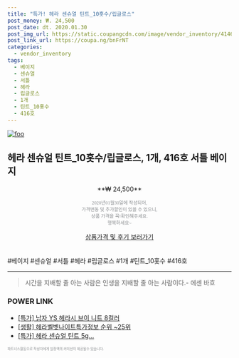```yaml
--- 
title: "특가! 헤라 센슈얼 틴트_10홋수/립글로스" 
post_money: ₩. 24,500 
post_date: dt. 2020.01.30 
post_img_url: https://static.coupangcdn.com/image/vendor_inventory/4146/0e893336a6388e1fb073d26c4ef893812d82474c6c7794c5eb4799d4b5c2.jpg 
post_link_url: https://coupa.ng/bnFrNT 
categories: 
  - vendor_inventory 
tags: 
  - 베이지 
  - 센슈얼 
  - 서틀 
  - 헤라 
  - 립글로스 
  - 1개 
  - 틴트_10홋수 
  - 416호 
--- 
```

[![foo](https://static.coupangcdn.com/image/vendor_inventory/4146/0e893336a6388e1fb073d26c4ef893812d82474c6c7794c5eb4799d4b5c2.jpg)](https://coupa.ng/bnFrNT) 

## 헤라 센슈얼 틴트_10홋수/립글로스, 1개, 416호 서틀 베이지 
<p style="text-align: center;">**₩ 24,500**</p> 
<p style="text-align: center;"><span style="color: #898c8f; font-family: Georgia,Times,serif; font-size: 0.75em;">2020년01월30일에 작성되어, <br>가격변동 및 추가할인이 있을 수 있으니,<br> 상품 가격을 꼭!확인해주세요.<br>행복하세요~</span> 
</p>	 
<div markdown="0" style="text-align: center;"><a href="https://coupa.ng/bnFrNT" class="btn btn--success">상품가격 및 후기 보러가기</a></div> 
<br><br> 
  #베이지 #센슈얼 #서틀 #헤라 #립글로스 #1개 #틴트_10홋수 #416호 
<hr> 

> 시간을 지배할 줄 아는 사람은 인생을 지배할 줄 아는 사람이다.- 에센 바흐  


### POWER LINK

* <a href="https://blog.naver.com/an0733/221786308642" target="_blank">[특가] 남자 YS 헤라시 브이 니트 8컬러</a>
* <a href="https://blog.naver.com/sakai111/221774924547" target="_blank"> [생활] 헤라벨벳나이트특가정보 순위 ~25위</a>
* <a href="https://blog.naver.com/sakai111/221789680136" target="_blank">[특가] 헤라 센슈얼 틴트 5g...</a>

<span style="color: #898c8f; font-family: Georgia,Times,serif; font-size: 0.55em;">파트너스활동으로 작성자에게 일정액의 커미션이 제공될수 있습니다.</span> 
